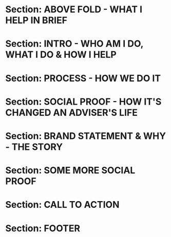 # Section: ABOVE FOLD - WHAT I HELP IN BRIEF

# Section: INTRO - WHO AM I DO, WHAT I DO & HOW I HELP

# Section: PROCESS - HOW WE DO IT 

# Section: SOCIAL PROOF - HOW IT'S CHANGED AN ADVISER'S LIFE

# Section: BRAND STATEMENT & WHY - THE STORY

# Section: SOME MORE SOCIAL PROOF

# Section: CALL TO ACTION

# Section: FOOTER

